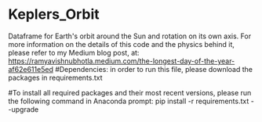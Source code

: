 # Keplers_Orbit
Dataframe for Earth's orbit around the Sun and rotation on its own axis.
For more information on the details of this code and the physics behind it, please refer to my Medium blog post, at: https://ramyavishnubhotla.medium.com/the-longest-day-of-the-year-af62e611e5ed
#Dependencies: in order to run this file, please download the packages in requirements.txt

#To install all required packages and their most recent versions, please run the following command in Anaconda prompt:
pip install -r requirements.txt --upgrade
